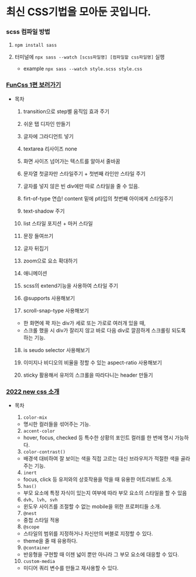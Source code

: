 # 최신 CSS기법을 모아둔 곳입니다.

### scss 컴파일 방법

1. `npm install sass`

2. 터미널에 `npx sass --watch [scss파일명] [컴파일할 css파일명]` 실행
   - example
     `npx sass --watch style.scss style.css `

### [FunCss 1편 보러가기](/css1/README.md)

- 목차

  1.  transition으로 step별 움직임 효과 주기
  2.  쉬운 탭 디자인 만들기
  3.  글자에 그라디언트 넣기
  4.  textarea 리사이즈 none
  5.  화면 사이즈 넘어가는 텍스트를 알아서 줄바꿈

  6.  문자열 첫글자만 스타일주기 + 첫번째 라인만 스타일 주기

  7.  글자를 넣지 않은 빈 div에만 따로 스타일을 줄 수 있음.

  8.  firt-of-type 연습! content 밑에 p타입의 첫번째 아이에게 스타일주기

  9.  text-shadow 주기

  10. list 스타일 포지션 + 마커 스타일

  11. 문장 들여쓰기

  12. 글자 뒤집기

  13. zoom으로 요소 확대하기

  14. 애니메이션

  15. scss의 extend기능을 사용하여 스타일 주기

  16. @supports 사용해보기

  17. scroll-snap-type 사용해보기

  - 한 화면에 꽉 차는 div가 세로 또는 가로로 여러개 있을 때,
  - 스크롤 했을 시 div가 잘리지 않고 바로 다음 div로 깔끔하게 스크롤링 되도록 하는 기능.

  18. is seudo selector 사용해보기

  19. 이미지나 비디오의 비율을 정할 수 있는 aspect-ratio 사용해보기

  20. sticky 활용해서 유저의 스크롤을 따라다니는 header 만들기

### [2022 new css 소개](/css2/README.md)

- 목차

  1. `color-mix`

  - 명시한 컬러들을 섞어주는 기능.

  2. `accent-color`

  - hover, focus, checked 등 특수한 상황의 포인트 컬러를 한 번에 명시 가능하다.

  3. `color-contrast()`

  - 배경색 대비하여 잘 보이는 색을 직접 고르는 대신 브라우저가 적절한 색을 골라주는 기능.

  4. `inert`

  - focus, click 등 유저와의 상호작용을 막을 때 유용한 어트리뷰트 소개.

  5. `has() `

  - 부모 요소에 특정 자식이 있는지 여부에 따라 부모 요소의 스타일을 할 수 있음

  6. `dvh, lvh, svh`

  - 윈도우 사이즈를 조절할 수 없는 mobile을 위한 프로퍼티들 소개.

  7. `@nest`

  - 중첩 스타일 적용

  8. `@scope`

  - 스타일의 범위를 지정하거나 자신만의 버블로 지정할 수 있다.
  - theme을 줄 때 유용하다.

  9. `@container`

  - 반응형을 구현할 때 이젠 넓이 뿐만 아니라 그 부모 요소에 대응할 수 있다.

  10. `custom-media`

  - 미디어 쿼리 변수를 만들고 재사용할 수 있다.
